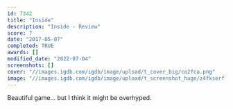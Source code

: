 ```yaml
---
id: 7342
title: "Inside"
description: "Inside - Review"
score: 7
date: "2017-05-07"
completed: TRUE
awards: []
modified_date: "2022-07-04"
screenshots: []
cover: "//images.igdb.com/igdb/image/upload/t_cover_big/co2fca.png"
image: "//images.igdb.com/igdb/image/upload/t_screenshot_huge/z4fkserflyby1nv5ispe.jpg"
---
```

Beautiful game... but I think it might be overhyped.